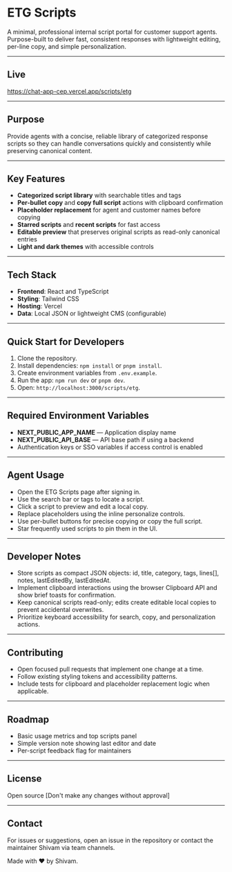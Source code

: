 # ETG Scripts

A minimal, professional internal script portal for customer support agents. Purpose-built to deliver fast, consistent responses with lightweight editing, per-line copy, and simple personalization.

---

## Live
https://chat-app-cep.vercel.app/scripts/etg

---

## Purpose
Provide agents with a concise, reliable library of categorized response scripts so they can handle conversations quickly and consistently while preserving canonical content.

---

## Key Features
- **Categorized script library** with searchable titles and tags  
- **Per-bullet copy** and **copy full script** actions with clipboard confirmation  
- **Placeholder replacement** for agent and customer names before copying  
- **Starred scripts** and **recent scripts** for fast access  
- **Editable preview** that preserves original scripts as read-only canonical entries  
- **Light and dark themes** with accessible controls

---

## Tech Stack
- **Frontend**: React and TypeScript  
- **Styling**: Tailwind CSS  
- **Hosting**: Vercel  
- **Data**: Local JSON or lightweight CMS (configurable)

---

## Quick Start for Developers
1. Clone the repository.  
2. Install dependencies: `npm install` or `pnpm install`.  
3. Create environment variables from `.env.example`.  
4. Run the app: `npm run dev` or `pnpm dev`.  
5. Open: `http://localhost:3000/scripts/etg`.

---

## Required Environment Variables
- **NEXT_PUBLIC_APP_NAME** — Application display name  
- **NEXT_PUBLIC_API_BASE** — API base path if using a backend  
- Authentication keys or SSO variables if access control is enabled

---

## Agent Usage
- Open the ETG Scripts page after signing in.  
- Use the search bar or tags to locate a script.  
- Click a script to preview and edit a local copy.  
- Replace placeholders using the inline personalize controls.  
- Use per-bullet buttons for precise copying or copy the full script.  
- Star frequently used scripts to pin them in the UI.

---

## Developer Notes
- Store scripts as compact JSON objects: id, title, category, tags, lines[], notes, lastEditedBy, lastEditedAt.  
- Implement clipboard interactions using the browser Clipboard API and show brief toasts for confirmation.  
- Keep canonical scripts read-only; edits create editable local copies to prevent accidental overwrites.  
- Prioritize keyboard accessibility for search, copy, and personalization actions.

---

## Contributing
- Open focused pull requests that implement one change at a time.  
- Follow existing styling tokens and accessibility patterns.  
- Include tests for clipboard and placeholder replacement logic when applicable.

---

## Roadmap
- Basic usage metrics and top scripts panel  
- Simple version note showing last editor and date  
- Per-script feedback flag for maintainers

---

## License

Open source [Don't make any changes without approval]

---

## Contact
For issues or suggestions, open an issue in the repository or contact the maintainer Shivam via team channels.


Made with ❤️ by Shivam.